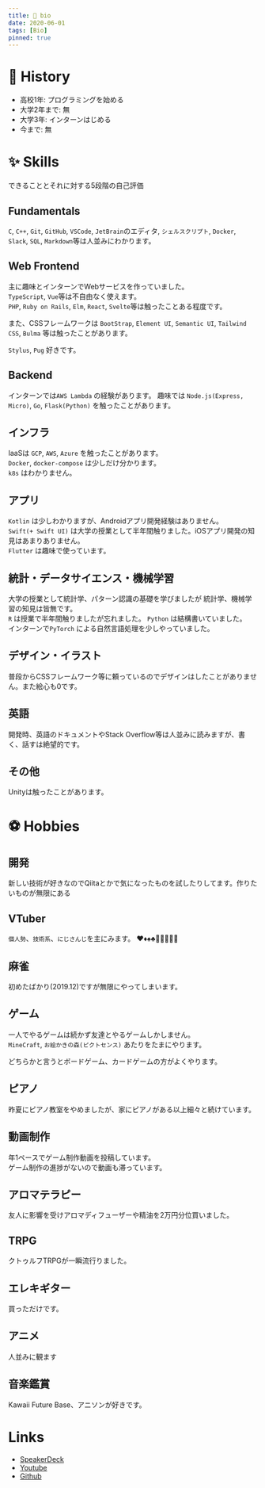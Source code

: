```yaml
---
title: 👀 bio
date: 2020-06-01
tags: [Bio]
pinned: true
---
```


# 📖 History
- 高校1年: プログラミングを始める
- 大学2年まで: 無
- 大学3年: インターンはじめる
- 今まで: 無

# ✨ Skills
できることとそれに対する5段階の自己評価  

## Fundamentals
`C`, `C++`, `Git`, `GitHub`, `VSCode`, `JetBrain`のエディタ, `シェルスクリプト`, `Docker`, `Slack`, `SQL`, `Markdown`等は人並みにわかります。

## Web Frontend
主に趣味とインターンでWebサービスを作っていました。  
`TypeScript`, `Vue`等は不自由なく使えます。  
`PHP`, `Ruby on Rails`, `Elm`, `React`, `Svelte`等は触ったことある程度です。  

また、CSSフレームワークは `BootStrap`, `Element UI`, `Semantic UI`, `Tailwind CSS`, `Bulma` 等は触ったことがあります。  

`Stylus`, `Pug` 好きです。

## Backend
インターンでは`AWS Lambda` の経験があります。
趣味では `Node.js(Express, Micro)`, `Go`, `Flask(Python)` を触ったことがあります。

## インフラ
IaaSは `GCP`, `AWS`, `Azure` を触ったことがあります。  
`Docker`, `docker-compose` は少しだけ分かります。  
`k8s` はわかりません。

## アプリ
`Kotlin` は少しわかりますが、Androidアプリ開発経験はありません。  
`Swift(+ Swift UI)` は大学の授業として半年間触りました。iOSアプリ開発の知見はあまりありません。  
`Flutter` は趣味で使っています。

## 統計・データサイエンス・機械学習
大学の授業として統計学、パターン認識の基礎を学びましたが
統計学、機械学習の知見は皆無です。  
`R` は授業で半年間触りましたが忘れました。
`Python` は結構書いていました。  
インターンで`PyTorch` による自然言語処理を少しやっていました。

## デザイン・イラスト
普段からCSSフレームワーク等に頼っているのでデザインはしたことがありません。また絵心も0です。

## 英語
開発時、英語のドキュメントやStack Overflow等は人並みに読みますが、書く、話すは絶望的です。

## その他
Unityは触ったことがあります。

# ⚽ Hobbies
## 開発
新しい技術が好きなのでQiitaとかで気になったものを試したりしてます。作りたいものが無限にある

## VTuber
`個人勢`、`技術系`、`にじさんじ`を主にみます。
♥️♦️♠️♣️🎲🐺🍎🌖🌲

## 麻雀
初めたばかり(2019.12)ですが無限にやってしまいます。

## ゲーム
一人でやるゲームは続かず友達とやるゲームしかしません。  
`MineCraft`, `お絵かきの森(ピクトセンス)` あたりをたまにやります。  

どちらかと言うとボードゲーム、カードゲームの方がよくやります。

## ピアノ
昨夏にピアノ教室をやめましたが、家にピアノがある以上細々と続けています。

## 動画制作
年1ペースでゲーム制作動画を投稿しています。  
ゲーム制作の進捗がないので動画も滞っています。

## アロマテラピー
友人に影響を受けアロマディフューザーや精油を2万円分位買いました。

## TRPG
クトゥルフTRPGが一瞬流行りました。

## エレキギター
買っただけです。

## アニメ
人並みに観ます

## 音楽鑑賞
Kawaii Future Base、アニソンが好きです。

# Links
- [SpeakerDeck](https://speakerdeck.com/wakame_tech)
- [Youtube](https://www.youtube.com/channel/UCbf9D2dmBSAZeoxOGM69XPA?view_as=subscriber)
- [Github](https://github.com/wakame-tech)
